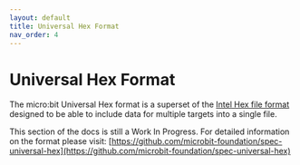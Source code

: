 ```yaml
---
layout: default
title: Universal Hex Format
nav_order: 4
---
```


# Universal Hex Format

The micro:bit Universal Hex format is a superset of the
[Intel Hex file format](https://en.wikipedia.org/wiki/Intel_HEX) designed to be
able to include data for multiple targets into a single file.

This section of the docs is still a Work In Progress. For detailed information
on the format please visit:
[https://github.com/microbit-foundation/spec-universal-hex](https://github.com/microbit-foundation/spec-universal-hex)
